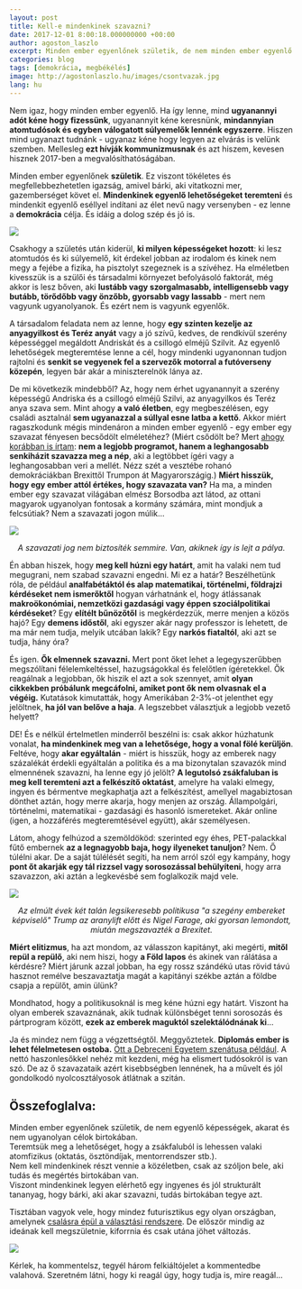 ```yaml
---
layout: post
title: Kell-e mindenkinek szavazni?
date: 2017-12-01 8:00:18.000000000 +00:00
author: agoston_laszlo
excerpt: Minden ember egyenlőnek születik, de nem minden ember egyenlő. Ezt vagy elfogadjuk vagy tovább szépelgünk a pusztulás felé. Új szabályokat alkotunk vagy belehalunk a politikai korrektségbe?
categories: blog
tags: [demokrácia, megbékélés]
image: http://agostonlaszlo.hu/images/csontvazak.jpg
lang: hu
---
```

Nem igaz, hogy minden ember egyenlő. Ha így lenne, mind **ugyanannyi adót kéne hogy fizessünk**, ugyanannyit kéne keresnünk, **mindannyian atomtudósok és egyben válogatott súlyemelők lennénk egyszerre**. Hiszen mind ugyanazt tudnánk - ugyanaz kéne hogy legyen az elvárás is velünk szemben. Mellesleg **ezt hívják kommunizmusnak** és azt hiszem, kevesen hisznek 2017-ben a megvalósíthatóságában.

Minden ember egyenlőnek **születik**. Ez viszont tökéletes és megfellebbezhetetlen igazság, amivel bárki, aki vitatkozni mer, gazemberséget követ el. **Mindenkinek egyenlő lehetőségeket teremteni** és mindenkit egyenlő eséllyel indítani az élet nevű nagy versenyben - ez lenne a **demokrácia** célja. És idáig a dolog szép és jó is.

![](http://agostonlaszlo.hu/images/csontvazak.jpg)

Csakhogy a születés után kiderül, **ki milyen képességeket hozott**: ki lesz atomtudós és ki súlyemelő, kit érdekel jobban az irodalom és kinek nem megy a fejébe a fizika, ha pisztolyt szegeznek is a szívéhez. Ha elméletben kivesszük is a szülői és társadalmi környezet befolyásoló faktorát, még akkor is lesz bőven, aki **lustább vagy szorgalmasabb, intelligensebb vagy butább, törődőbb vagy önzőbb, gyorsabb vagy lassabb** - mert nem vagyunk ugyanolyanok. És ezért nem is vagyunk egyenlők.

A társadalom feladata nem az lenne, hogy **egy szinten kezelje az anyagyilkost és Teréz anyát** vagy a jó szívű, kedves, de rendkívül szerény képességgel megáldott Andriskát és a csillogó elméjű Szilvit. Az egyenlő lehetőségek megteremtése lenne a cél, hogy mindenki ugyanonnan tudjon rajtolni és **senkit se vegyenek fel a szervezők motorral a futóverseny közepén**, legyen bár akár a miniszterelnök lánya az.

De mi következik mindebből? Az, hogy nem érhet ugyanannyit a szerény képességű Andriska és a csillogó elméjű Szilvi, az anyagyilkos és Teréz anya szava sem. Mint ahogy **a való életben**, egy megbeszélésen, egy családi asztalnál **sem ugyanazzal a súllyal esne latba a kettő**. Akkor miért ragaszkodunk mégis mindenáron a minden ember egyenlő - egy ember egy szavazat fényesen becsődölt elméletéhez? (Miért csődölt be? Mert [ahogy korábban is írtam](http://agostonlaszlo.hu/blog/a-demokracia-megbukott/): **nem a legjobb programot, hanem a leghangosabb senkiházit szavazza meg a nép**, aki a legtöbbet ígéri vagy a leghangosabban veri a mellét. Nézz szét a vesztébe rohanó demokráciákban Brexittől Trumpon át Magyarországig.) **Miért hisszük, hogy egy ember attól értékes, hogy szavazata van?** Ha ma, a minden ember egy szavazat világában elmész Borsodba azt látod, az ottani magyarok ugyanolyan fontosak a kormány számára, mint mondjuk a felcsútiak? Nem a szavazati jogon múlik...

![](http://agostonlaszlo.hu/images/lejtapalya.jpg)
<center><i>A szavazati jog nem biztosíték semmire. Van, akiknek így is lejt a pálya.</i></center>

Én abban hiszek, hogy **meg kell húzni egy határt**, amit ha valaki nem tud megugrani, nem szabad szavazni engedni. Mi ez a határ? Beszélhetünk róla, de például **analfabétáktól és alap matematikai, történelmi, földrajzi kérdéseket nem ismerőktől** hogyan várhatnánk el, hogy átlássanak **makroökonómiai, nemzetközi gazdasági vagy éppen szociálpolitikai kérdéseket**? Egy **elítélt bűnözőtől** is megkérdezzük, merre menjen a közös hajó? Egy **demens időstől**, aki egyszer akár nagy professzor is lehetett, de ma már nem tudja, melyik utcában lakik? Egy **narkós fiataltól**, aki azt se tudja, hány óra?

És igen. **Ők elmennek szavazni.** Mert pont őket lehet a legegyszerűbben megszólítani félelemkeltéssel, hazugságokkal és felelőtlen ígéretekkel. Ők reagálnak a legjobban, ők hiszik el azt a sok szennyet, amit **olyan cikkekben próbálunk megcáfolni, amiket pont ők nem olvasnak el a végéig.** Kutatások kimutatták, hogy Amerikában 2-3%-ot jelenthet egy jelöltnek, **ha jól van belőve a haja**. A legszebbet választjuk a legjobb vezető helyett?

DE! És e nélkül értelmetlen minderről beszélni is: csak akkor húzhatunk vonalat, **ha mindenkinek meg van a lehetősége, hogy a vonal fölé kerüljön**. Feltéve, hogy **akar egyáltalán** - miért is hisszük, hogy az emberek nagy százalékát érdekli egyáltalán a politika és a ma bizonytalan szavazók mind elmennének szavazni, ha lenne egy jó jelölt? **A legutolsó zsákfaluban is meg kell teremteni azt a felkészítő oktatást**, amelyre ha valaki elmegy, ingyen és bérmentve megkaphatja azt a felkészítést, amellyel magabiztosan dönthet aztán, hogy merre akarja, hogy menjen az ország. Állampolgári, történelmi, matematikai - gazdasági és hasonló ismereteket. Akár online (igen, a hozzáférés megteremtésével együtt), akár személyesen.

Látom, ahogy felhúzod a szemöldököd: szerinted egy éhes, PET-palackkal fűtő embernek **az a legnagyobb baja, hogy ilyeneket tanuljon**? Nem. Ő túlélni akar. De a saját túlélését segíti, ha nem arról szól egy kampány, hogy **pont őt akarják egy tál rizzsel vagy sorosozással behülyíteni**, hogy arra szavazzon, aki aztán a legkevésbé sem foglalkozik majd vele.

![](http://agostonlaszlo.hu/images/aranylift.jpg)
<center><i>Az elmúlt évek két talán legsikeresebb politikusa "a szegény embereket képviselő" Trump az aranylift előtt és Nigel Farage, aki gyorsan lemondott, miután megszavazték a Brexitet. </i></center>

**Miért elitizmus**, ha azt mondom, az válasszon kapitányt, aki megérti, **mitől repül a repülő**, aki nem hiszi, hogy **a Föld lapos** és akinek van rálátása a kérdésre? Miért járunk azzal jobban, ha egy rossz szándékú utas rövid távú hasznot remélve beszavaztatja magát a kapitányi székbe aztán a földbe csapja a repülőt, amin ülünk? 

Mondhatod, hogy a politikusoknál is meg kéne húzni egy határt. Viszont ha olyan emberek szavaznának, akik tudnak különsbéget tenni sorosozás és pártprogram között, **ezek az emberek maguktól szelektálódnának ki**...

Ja és mindez nem függ a végzettségtől. Meggyőztetek. **Diplomás ember is lehet félelmetesen ostoba.** [Ott a Debreceni Egyetem szenátusa például](https://444.hu/2017/08/24/a-debreceni-egyetem-diszpolgara-lesz-vlagyimir-putyin). A nettó haszonlesőkkel nehéz mit kezdeni, még ha elismert tudósokról is van szó. De az ő szavazataik azért kisebbségben lennének, ha a művelt és jól gondolkodó nyolcosztályosok átlátnak a szitán.

**Összefoglalva:**
---

Minden ember egyenlőnek születik, de nem egyenlő képességek, akarat és nem ugyanolyan célok birtokában. <br />
Teremtsük meg a lehetőséget, hogy a zsákfaluból is lehessen valaki atomfizikus (oktatás, ösztöndíjak, mentorrendszer stb.). <br />
Nem kell mindenkinek részt vennie a közéletben, csak az szóljon bele, aki tudás és megértés birtokában van. <br />
Viszont mindenkinek legyen elérhető egy ingyenes és jól strukturált tananyag, hogy bárki, aki akar szavazni, tudás birtokában tegye azt. <br />

Tisztában vagyok vele, hogy mindez futurisztikus egy olyan országban, amelynek [csalásra épül a választási rendszere](http://gepnarancs.hu/2013/08/torvenyes-a-valasztasi-csalas/). De először mindig az ideának kell megszületnie, kiforrnia és csak utána jöhet változás.

![](http://agostonlaszlo.hu/images/felkialtojel.jpg)

Kérlek, ha kommentelsz, tegyél három felkiáltójelet a kommentedbe valahová. Szeretném látni, hogy ki reagál úgy, hogy tudja is, mire reagál...
